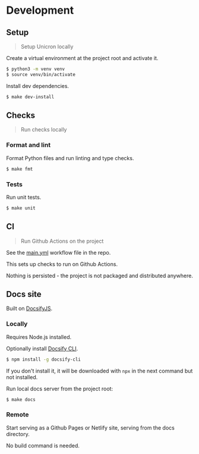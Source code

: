 # Development


## Setup
> Setup Unicron locally

Create a virtual environment at the project root and activate it.

```bash
$ python3 -m venv venv
$ source venv/bin/activate
```

Install dev dependencies.

```bash
$ make dev-install
```


## Checks
> Run checks locally

### Format and lint

Format Python files and run linting and type checks.

```bash
$ make fmt
```

### Tests

Run unit tests.

```bash
$ make unit
```


## CI
> Run Github Actions on the project

See the [main.yml](https://github.com/MichaelCurrin/unicron/blob/master/.github/workflows/main.yml) workflow file in the repo.

This sets up checks to run on Github Actions.

Nothing is persisted - the project is not packaged and distributed anywhere.


## Docs site

Built on [DocsifyJS](docsify.js.org/).

### Locally

Requires Node.js installed.

Optionally install [Docsify CLI](https://www.npmjs.com/package/docsify-cli).

```bash
$ npm install -g docsify-cli
```

If you don't install it, it will be downloaded with `npx` in the next command but not installed.

Run local docs server from the project root:

```bash
$ make docs
```

### Remote

Start serving as a Github Pages or Netlify site, serving from the docs directory.

No build command is needed.
